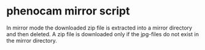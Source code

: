 # phenocam mirror script


In mirror mode the downloaded zip file is extracted into a mirror directory and then deleted. A zip file is downloaded only if the jpg-files do not exist in the mirror directory.
